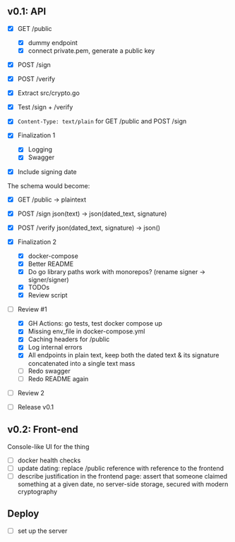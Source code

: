 ## v0.1: API

- [x] GET /public
  - [x] dummy endpoint
  - [x] connect private.pem, generate a public key
- [x] POST /sign
- [x] POST /verify
- [x] Extract src/crypto.go
- [x] Test /sign + /verify
- [x] `Content-Type: text/plain` for GET /public and POST /sign

- [x] Finalization 1
  - [x] Logging
  - [x] Swagger

- [x] Include signing date

The schema would become:

- [x] GET /public -> plaintext
- [x] POST /sign json(text) -> json(dated_text, signature)
- [x] POST /verify json(dated_text, signature) -> json()

- [x] Finalization 2
  - [x] docker-compose
  - [x] Better README
  - [x] Do go library paths work with monorepos? (rename signer -> signer/signer)
  - [x] TODOs
  - [x] Review script

- [ ] Review #1
  - [x] GH Actions: go tests, test docker compose up
  - [x] Missing env_file in docker-compose.yml
  - [x] Caching headers for /public
  - [x] Log internal errors
  - [x] All endpoints in plain text, keep both the dated text & its signature concatenated into a
        single text mass
  - [ ] Redo swagger
  - [ ] Redo README again

- [ ] Review 2

- [ ] Release v0.1

## v0.2: Front-end

Console-like UI for the thing

- [ ] docker health checks
- [ ] update dating: replace /public reference with reference to the frontend
- [ ] describe justification in the frontend page: assert that someone claimed something at a
      given date, no server-side storage, secured with modern cryptography

## Deploy

- [ ] set up the server
